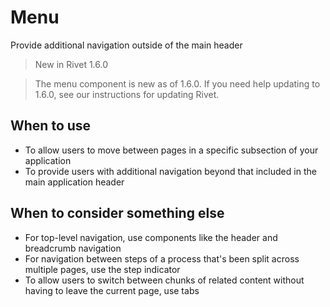 # Menu

Provide additional navigation outside of the main header

> New in Rivet 1.6.0

> The menu component is new as of 1.6.0. If you need help updating to 1.6.0, see our instructions for updating Rivet.

## When to use

- To allow users to move between pages in a specific subsection of your application
- To provide users with additional navigation beyond that included in the main application header

## When to consider something else

- For top-level navigation, use components like the header and breadcrumb navigation
- For navigation between steps of a process that's been split across multiple pages, use the step indicator
- To allow users to switch between chunks of related content without having to leave the current page, use tabs